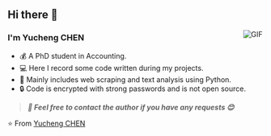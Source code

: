 ## Hi there 👋

<img align="right" alt="GIF" src="https://raw.githubusercontent.com/JoeyBling/JoeyBling/master/pic/pusheencode.gif" />

### I'm Yucheng CHEN

- 💰 A PhD student in Accounting.
- 💻 Here I record some code written during my projects.
- 📖 Mainly includes web scraping and text analysis using Python.
- 🔒 Code is encrypted with strong passwords and is not open source.

> ***💬 Feel free to contact the author if you have any requests 😊***

⭐️ From [Yucheng CHEN](https://github.com/CYC202)
